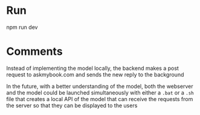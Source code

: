 # Run
npm run dev

# Comments
Instead of implementing the model locally, the backend makes a post request to askmybook.com and sends
the new reply to the background

In the future, with a better understanding of the model, both the webserver and the model could be launched simultaneously
with either a `.bat` or a `.sh` file that creates a local API of the model that can receive the requests from the server
so that they can be displayed to the users